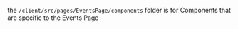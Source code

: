 the `/client/src/pages/EventsPage/components` folder is for Components that are specific to the Events Page
